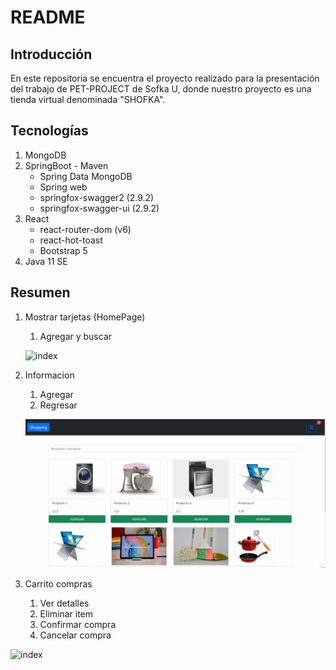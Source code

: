 # README

## Introducción

En este repositoria se encuentra el proyecto realizado para la presentación del trabajo de PET-PROJECT de Sofka U, donde nuestro proyecto es una tienda virtual denominada "SHOFKA".

## Tecnologías 

1. MongoDB
2. SpringBoot - Maven
   * Spring Data MongoDB
   * Spring web
   * springfox-swagger2 (2.9.2)
   * springfox-swagger-ui (2.9.2)
3. React
   * react-router-dom (v6)
   * react-hot-toast
   * Bootstrap 5
4. Java 11 SE

## Resumen

1. Mostrar tarjetas (HomePage)

   1. Agregar y buscar

   ![index](https://github.com/kevealci/Sofka-ShoppingProject/blob/main/assets/1.gif)

2. Informacion

   1. Agregar
   2. Regresar

   ![index](https://github.com/kevealci/Sofka-ShoppingProject/blob/main/assets/2.gif)

3. Carrito compras

   1. Ver detalles
   2. Eliminar item
   3. Confirmar compra
   4. Cancelar  compra

![index](https://github.com/kevealci/Sofka-ShoppingProject/blob/main/assets/3.gif)





